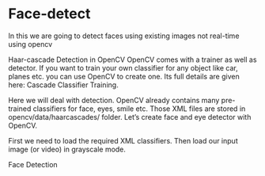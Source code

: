 # Face-detect
In this we are going to detect faces using existing images not real-time using opencv

Haar-cascade Detection in OpenCV
OpenCV comes with a trainer as well as detector. If you want to train your own classifier for any object like car, planes etc. you can use OpenCV to create one. Its full details are given here: Cascade Classifier Training.

Here we will deal with detection. OpenCV already contains many pre-trained classifiers for face, eyes, smile etc. Those XML files are stored in opencv/data/haarcascades/ folder. Let’s create face and eye detector with OpenCV.

First we need to load the required XML classifiers. Then load our input image (or video) in grayscale mode.


Face Detection
